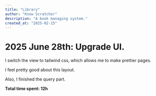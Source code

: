 ```yaml
---
title: "Library"
author: "Know Scratcher"
description: "A book managing system."
created_at: "2025-02-15"
---
```


# 2025 June 28th: Upgrade UI.

I switch the view to tailwind css, which allows me to make prettier pages.

I feel pretty good about this layout.

Also, I finished the query part.


**Total time spent: 12h**
